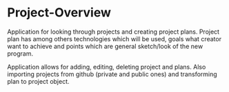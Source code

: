 # Project-Overview
Application for looking through projects and creating project plans.
Project plan has among others technologies which will be used, goals what 
creator want to achieve and points which are general sketch/look of the new 
program.

Application allows for adding, editing, deleting project and plans. Also importing
projects from github (private and public ones) and transforming plan to project object.